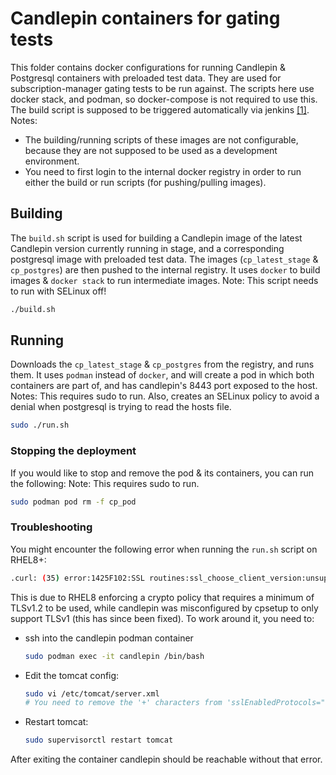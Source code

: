 # Candlepin containers for gating tests
This folder contains docker configurations for running Candlepin & Postgresql containers with preloaded test data.
They are used for subscription-manager gating tests to be run against. The scripts here use docker stack, and podman, so docker-compose is not required to use this. The build script is supposed to be triggered automatically via jenkins [[1]](https://github.com/candlepin/candlepin-jobs).
Notes:
 * The building/running scripts of these images are not configurable, because they are not supposed to be used as a development environment.
 * You need to first login to the internal docker registry in order to run either the build or run scripts (for pushing/pulling images).

## Building
The `build.sh` script is used for building a Candlepin image of the latest Candlepin version currently running in stage, and a corresponding postgresql image with preloaded test data.
The images (`cp_latest_stage` & `cp_postgres`) are then pushed to the internal registry.
It uses `docker` to build images & `docker stack` to run intermediate images.
Note: This script needs to run with SELinux off!
```bash
./build.sh
```

## Running
Downloads the `cp_latest_stage` & `cp_postgres` from the registry, and runs them.
It uses `podman` instead of `docker`, and will create a pod in which both containers are part of, and has candlepin's 8443 port exposed to the host.
Notes: This requires sudo to run. Also, creates an SELinux policy to avoid a denial when postgresql is trying to read the hosts file.
```bash
sudo ./run.sh
```

### Stopping the deployment
If you would like to stop and remove the pod & its containers, you can run the following:
Note: This requires sudo to run.
```bash
sudo podman pod rm -f cp_pod
```

### Troubleshooting
You might encounter the following error when running the `run.sh` script on RHEL8+:
```bash
.curl: (35) error:1425F102:SSL routines:ssl_choose_client_version:unsupported protocol
```
This is due to RHEL8 enforcing a crypto policy that requires a minimum of TLSv1.2 to be used, while 
candlepin was misconfigured by cpsetup to only support TLSv1 (this has since been fixed).
To work around it, you need to:
* ssh into the candlepin podman container
    ```bash
    sudo podman exec -it candlepin /bin/bash
    ```
* Edit the tomcat config:
    ```bash
    sudo vi /etc/tomcat/server.xml
    # You need to remove the '+' characters from 'sslEnabledProtocols="TLSv1,+TLSv1.1,+TLSv1.2"'
    ```
* Restart tomcat:
    ```bash
    sudo supervisorctl restart tomcat
    ```
After exiting the container candlepin should be reachable without that error.
